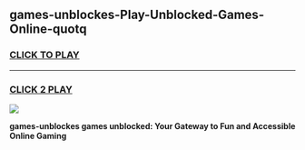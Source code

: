 
## games-unblockes-Play-Unblocked-Games-Online-quotq
<h3>
<a href="https://premium76.site?title=games-unblockes&ref=24A">CLICK TO PLAY</a></h3>
<hr>

<h3>
<a href="https://premium76.site?title=games-unblockes&ref=24A">CLICK 2 PLAY</a>
  
</h3>

<a href="https://premium76.site?title=games-unblockes&ref=24A"><img src="https://clearcache.store/games.png"></a>


**games-unblockes games unblocked: Your Gateway to Fun and Accessible Online Gaming**
